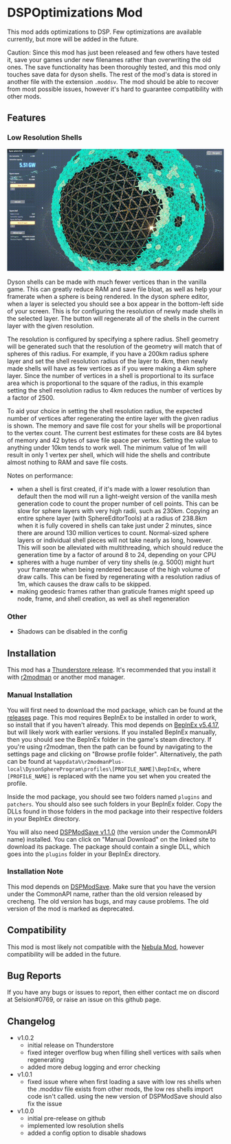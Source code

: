﻿


# DSPOptimizations Mod
This mod adds optimizations to DSP. Few optimizations are available currently, but more will be added in the future.

Caution: Since this mod has just been released and few others have tested it, save your games under new filenames rather than overwriting the old ones. The save functionality has been thoroughly tested, and this mod only touches save data for dyson shells. The rest of the mod's data is stored in another file with the extension `.moddsv`. The mod should be able to recover from most possible issues, however it's hard to guarantee compatibility with other mods.

## Features
### Low Resolution Shells
![low_res_shells_1.gif](https://github.com/Selsion/DSPMods/blob/main/demos/low_res_shells_1.gif?raw=true)

Dyson shells can be made with much fewer vertices than in the vanilla game. This can greatly reduce RAM and save file bloat, as well as help your framerate when a sphere is being rendered. In the dyson sphere editor, when a layer is selected you should see a box appear in the bottom-left side of your screen. This is for configuring the resolution of newly made shells in the selected layer. The button will regenerate all of the shells in the current layer with the given resolution.

The resolution is configured by specifying a sphere radius. Shell geometry will be generated such that the resolution of the geometry will match that of spheres of this radius. For example, if you have a 200km radius sphere layer and set the shell resolution radius of the layer to 4km, then newly made shells will have as few vertices as if you were making a 4km sphere layer. Since the number of vertices in a shell is proportional to its surface area which is proportional to the square of the radius, in this example setting the shell resolution radius to 4km reduces the number of vertices by a factor of 2500.

To aid your choice in setting the shell resolution radius, the expected number of vertices after regenerating the entire layer with the given radius is shown. The memory and save file cost for your shells will be proportional to the vertex count. The current best estimates for these costs are 84 bytes of memory and 42 bytes of save file space per vertex. Setting the value to anything under 10km tends to work well. The minimum value of 1m will result in only 1 vertex per shell, which will hide the shells and contribute almost nothing to RAM and save file costs.

Notes on performance: 
- when a shell is first created, if it's made with a lower resolution than default then the mod will run a light-weight version of the vanilla mesh generation code to count the proper number of cell points. This can be slow for sphere layers with very high radii, such as 230km. Copying an entire sphere layer (with SphereEditorTools) at a radius of 238.8km when it is fully covered in shells can take just under 2 minutes, since there are around 130 million vertices to count. Normal-sized sphere layers or individual shell pieces will not take nearly as long, however. This will soon be alleviated with multithreading, which should reduce the generation time by a factor of around 8 to 24, depending on your CPU
- spheres with a huge number of very tiny shells (e.g. 5000) might hurt your framerate when being rendered because of the high volume of draw calls. This can be fixed by regenerating with a resolution radius of 1m, which causes the draw calls to be skipped.
- making geodesic frames rather than graticule frames might speed up node, frame, and shell creation, as well as shell regeneration

### Other
- Shadows can be disabled in the config

## Installation
This mod has a [Thunderstore release](https://dsp.thunderstore.io/package/Selsion/DSPOptimizations/). It's recommended that you install it with [r2modman](https://dsp.thunderstore.io/package/ebkr/r2modman/) or another mod manager.

### Manual Installation
You will first need to download the mod package, which can be found at the [releases](https://github.com/Selsion/DSPMods/releases) page. This mod requires BepInEx to be installed in order to work, so install that if you haven't already. This mod depends on [BepInEx v5.4.17](https://dsp.thunderstore.io/package/xiaoye97/BepInEx/), but will likely work with earlier versions. If you installed BepInEx manually, then you should see the BepInEx folder in the game's steam directory. If you're using r2modman, then the path can be found by navigating to the settings page and clicking on "Browse profile folder". Alternatively, the path can be found at `%appdata%\r2modmanPlus-local\DysonSphereProgram\profiles\[PROFILE_NAME]\BepInEx`, where `[PROFILE_NAME]` is replaced with the name you set when you created the profile.

Inside the mod package, you should see two folders named `plugins` and `patchers`. You should also see such folders in your BepInEx folder. Copy the DLLs found in those folders in the mod package into their respective folders in your BepInEx directory.

You will also need [DSPModSave v1.1.0](https://dsp.thunderstore.io/package/CommonAPI/DSPModSave/) (the version under the CommonAPI name) installed. You can click on "Manual Download" on the linked site to download its package. The package should contain a single DLL, which goes into the `plugins` folder in your BepInEx directory.

### Installation Note
This mod depends on [DSPModSave](https://dsp.thunderstore.io/package/CommonAPI/DSPModSave/). Make sure that you have the version under the CommonAPI name, rather than the old version released by crecheng. The old version has bugs, and may cause problems. The old version of the mod is marked as deprecated.

## Compatibility
This mod is most likely not compatible with the [Nebula Mod](https://dsp.thunderstore.io/package/nebula/NebulaMultiplayerModApi/), however compatibility will be added in the future.

## Bug Reports
If you have any bugs or issues to report, then either contact me on discord at Selsion#0769, or raise an issue on this github page.

## Changelog
- v1.0.2
    - initial release on Thunderstore
    - fixed integer overflow bug when filling shell vertices with sails when regenerating
	- added more debug logging and error checking
- v1.0.1
	- fixed issue where when first loading a save with low res shells when the .moddsv file exists from other mods, the low res shells import code isn't called. using the new version of DSPModSave should also fix the issue
- v1.0.0
	- initial pre-release on github
	- implemented low resolution shells
	- added a config option to disable shadows
